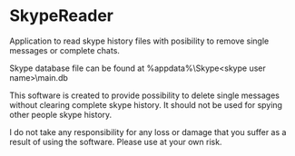 SkypeReader
===========

Application to read skype history files with posibility to remove single messages or complete chats.

Skype database file can be found at %appdata%\Skype\<skype user name>\main.db

This software is created to provide possibility to delete single messages without clearing complete skype history.
It should not be used for spying other people skype history.

I do not take any responsibility for any loss or damage that you suffer as a result of using the software.
Please use at your own risk.